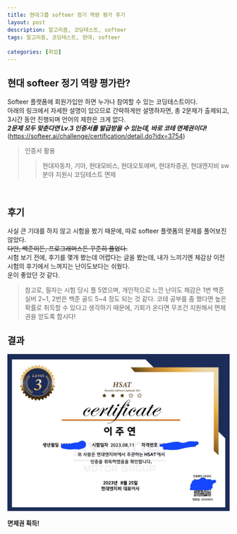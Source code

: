```yaml
---
title: 현대그룹 softeer 정기 역량 평가 후기
layout: post
description: 알고리즘, 코딩테스트, softeer
tags: 알고리즘, 코딩테스트, 현대, softeer

categories: [취업]
---
```


## 현대 softeer 정기 역량 평가란?

Softeer 플랫폼에 회원가입만 하면 누가나 참여할 수 있는 코딩테스트이다. <br/>
아래의 링크에서 자세한 설명이 있으므로 간략하게만 설명하자면, 총 2문제가 출제되고, 3시간 동안 진행되며 언어의 제한은 크게 없다.<br/>
**_2문제 모두 맞춘다면 Lv.3 인증서를 발급받을 수 있는데, 바로 코테 면제권이다!_** <br/>
(https://softeer.ai/challenge/certification/detail.do?idx=3754)
<br/>

> 인증서 활용
>
> > 현대자동차, 기아, 현대모비스, 현대오토에버, 현대차증권, 현대엔지비 sw 분야 지원시 코딩테스트 면제

<br/>

## 후기

사실 큰 기대를 하지 않고 시험을 봤기 때문에, 따로 softeer 플랫폼의 문제를 풀어보진 않았다. <br/>
~~다만, 백준이든, 프로그래머스든 꾸준히 풀었다.~~ <br/>
시험 보기 전에, 후기를 몇개 봤는데 어렵다는 글을 봤는데, 내가 느끼기엔 체감상 이전 시험의 후기에서 느껴지는 난이도보다는 쉬웠다. <br/>
운이 좋았던 것 같다. <br/>

> 참고로, 필자는 시험 당시 플 5였으며, 개인적으로 느낀 난이도 체감은 1번 백준 실버 2~1, 2번은 백준 골드 5~4 정도 되는 것 같다.
> 코테 공부를 좀 했다면 높은 확률로 취득할 수 있다고 생각하기 때문에, 기회가 온다면 무조건 지원해서 면제권을 얻도록 합시다!

## 결과

![img](/assets/img/인증서_이주연.jpg)<br/>

**면제권 획득!**
